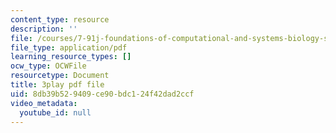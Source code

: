 ```yaml
---
content_type: resource
description: ''
file: /courses/7-91j-foundations-of-computational-and-systems-biology-spring-2014/8db39b529409ce90bdc124f42dad2ccf_j1s9JfZKFqU.pdf
file_type: application/pdf
learning_resource_types: []
ocw_type: OCWFile
resourcetype: Document
title: 3play pdf file
uid: 8db39b52-9409-ce90-bdc1-24f42dad2ccf
video_metadata:
  youtube_id: null
---
```

